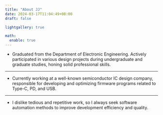 ```yaml
---
title: "About JJ"
date: 2024-03-17T11:04:49+08:00
draft: false

lightgallery: true

math:
  enable: true
---
```

- Graduated from the Department of Electronic Engineering. Actively participated in various design projects during undergraduate and graduate studies, honing solid professional skills.
---
- Currently working at a well-known semiconductor IC design company, responsible for developing and optimizing firmware programs related to Type-C, PD, and USB.
---
- I dislike tedious and repetitive work, so I always seek software automation methods to improve development efficiency and quality.
